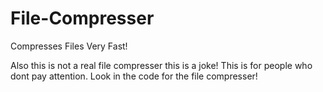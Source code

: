 # File-Compresser
Compresses Files Very Fast!

Also this is not a real file compresser this is a joke! This is for people who dont pay attention. Look in the code for the file compresser!
